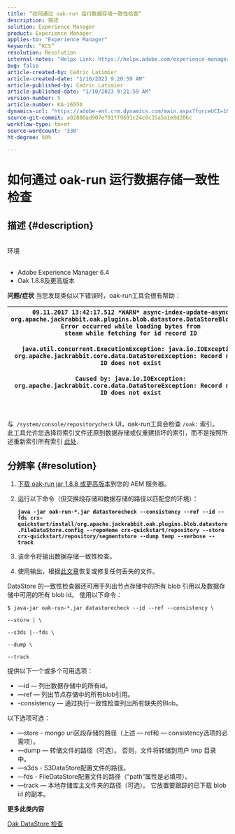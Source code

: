 ```yaml
---
title: “如何通过 oak-run 运行数据存储一致性检查”
description: 描述
solution: Experience Manager
product: Experience Manager
applies-to: "Experience Manager"
keywords: “KCS”
resolution: Resolution
internal-notes: "Helpx Link: https://helpx.adobe.com/experience-manager/kb/How-to-run-a-datastore-consistency-check-via-oak-run-AEM.html"
bug: false
article-created-by: Cedric Latimier
article-created-date: "1/10/2023 9:20:59 AM"
article-published-by: Cedric Latimier
article-published-date: "1/10/2023 9:21:59 AM"
version-number: 5
article-number: KA-16550
dynamics-url: "https://adobe-ent.crm.dynamics.com/main.aspx?forceUCI=1&pagetype=entityrecord&etn=knowledgearticle&id=2863b416-c890-ed11-aad1-6045bd006268"
source-git-commit: a02880ad907e781ff9691c24c6c35a5a1e8d206c
workflow-type: tm+mt
source-wordcount: '330'
ht-degree: 50%

---
```


# 如何通过 oak-run 运行数据存储一致性检查

## 描述 {#description}

<br>环境<br><br>
- Adobe Experience Manager 6.4
- Oak 1.8.8及更高版本



<b>问题/症状</b>
当您发现类似以下错误时，oak-run工具会很有帮助：


| `09.11.2017 13:42:17.512 *WARN* async-index-update-async org.apache.jackrabbit.oak.plugins.blob.datastore.DataStoreBlobStore Error occurred while loading bytes from steam while fetching for id record ID`<br><br>`java.util.concurrent.ExecutionException: java.io.IOException: org.apache.jackrabbit.core.data.DataStoreException: Record record ID does not exist`<br><br>`Caused by: java.io.IOException: org.apache.jackrabbit.core.data.DataStoreException: Record record ID does not exist` |
| --- |



|  |
| --- |

<br>与` /system/console/repositorycheck` UI，oak-run工具会检查 `/oak:` 索引。  此工具允许您选择将索引文件还原到数据存储或仅重建损坏的索引，而不是按照所述重新索引所有索引 [此处](https://helpx.adobe.com/cn/experience-manager/kb/oak-blobstore-inconsistency-blobId.html).

## 分辨率 {#resolution}


1. [下载 oak-run jar 1.8.8 或更高版本](https://repo1.maven.org/maven2/org/apache/jackrabbit/oak-run/1.6.6/oak-run-1.6.6.jar)到您的 AEM 服务器。
2. 运行以下命令（但交换段存储和数据存储的路径以匹配您的环境）：

   <b>`java -jar oak-run-*.jar datastorecheck --consistency --ref --id --fds crx-quickstart/install/org.apache.jackrabbit.oak.plugins.blob.datastore.FileDataStore.config --repoHome crx-quickstart/repository --store crx-quickstart/repository/segmentstore --dump temp --verbose --track`</b>


3. 该命令将输出数据存储一致性检查。
4. 使用输出，根据[此文章](https://helpx.adobe.com/cn/experience-manager/kb/oak-blobstore-inconsistency-blobId.html)恢复或修复任何丢失的文件。


DataStore 的一致性检查器还可用于列出节点存储中的所有 blob 引用以及数据存储中可用的所有 blob id。 使用以下命令：

`$ java-jar oak-run-*.jar datastorecheck --id --ref --consistency \`

`--store | \`

`--s3ds |--fds \`

`--dump \`

`--track`

提供以下一个或多个可用选项：

- —id — 列出数据存储中的所有id。
- —ref — 列出节点存储中的所有blob引用。
- -consistency — 通过执行一致性检查列出所有缺失的Blob。


以下选项可选：

- —store - mongo uri区段存储的路径（上述 — ref和 — consistency选项的必需项）。
- —dump — 转储文件的路径（可选）。 否则，文件将转储到用户 tmp 目录中。
- —s3ds - S3DataStore配置文件的路径。
- —fds - FileDataStore配置文件的路径（“path”属性是必填项）。
- —track — 本地存储库主文件夹的路径（可选）。 它放置要跟踪的已下载 blob id 的副本。


<b>更多此类内容</b>

[Oak DataStore 检查](https://github.com/apache/jackrabbit-oak/tree/1.8/oak-run#oak-datastore-check)
